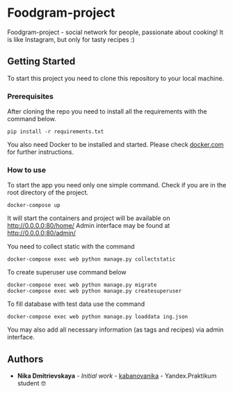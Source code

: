 # Foodgram-project

Foodgram-project - social network for people, passionate about cooking! It is like Instagram, but only for tasty recipes :) 

## Getting Started

To start this project you need to clone this repository to your local machine. 

### Prerequisites

After cloning the repo you need to install all the requirements with the command below. 

```
pip install -r requirements.txt
```
You also need Docker to be installed and started. Please check [docker.com](https://www.docker.com) for further instructions. 

### How to use

To start the app you need only one simple command. Check if you are in the root directory of the project.

```
docker-compose up
```

It will start the containers and project will be available on http://0.0.0.0:80/home/
Admin interface may be found at http://0.0.0.0:80/admin/

You need to collect static with the command 

```
docker-compose exec web python manage.py collectstatic
```

To create superuser use command below

```
docker-compose exec web python manage.py migrate
docker-compose exec web python manage.py createsuperuser 
```

To fill database with test data use the command 

```
docker-compose exec web python manage.py loaddata ing.json
```

You may also add all necessary information (as tags and recipes) via admin interface. 

## Authors

* **Nika Dmitrievskaya** - *Initial work* - [kabanovanika](https://github.com/ndmitrievskaya) - Yandex.Praktikum student 🤓 
